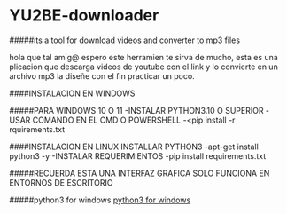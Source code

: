 # YU2BE-downloader
#####its a tool for download videos and converter to mp3 files

hola que tal amig@ espero este herramien te sirva de mucho,
esta es una plicacion que descarga videos de youtube con el link y 
lo convierte en un archivo mp3 la diseñe con el fin practicar un poco.

####INSTALACION EN WINDOWS

#####PARA WINDOWS 10 O 11
-INSTALAR PYTHON3.10 O SUPERIOR
-USAR COMANDO EN EL CMD O POWERSHELL
-<pip install -r rquirements.txt

####INSTALACION EN LINUX
INSTALLAR PYTHON3
-apt-get install python3 -y
-INSTALAR REQUERIMIENTOS
-pip install requirements.txt 


#####RECUERDA ESTA UNA INTERFAZ GRAFICA SOLO FUNCIONA EN ENTORNOS DE ESCRITORIO

#####python3 for windows
[python3 for windows](https://www.python.org/downloads/ "python3 for windows")
